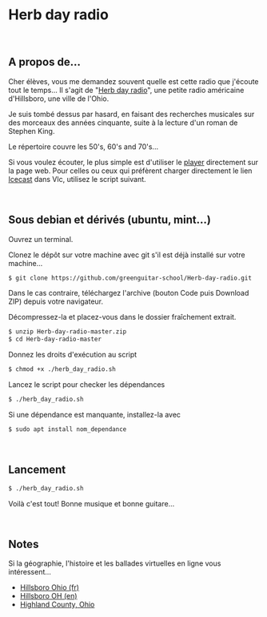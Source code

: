 
# Herb day radio

<br/>

## A propos de...

Cher élèves, vous me demandez souvent quelle est cette radio que j'écoute tout le temps...
Il s'agit de "[Herb day radio](https://herbdayradio.com/)", une petite radio américaine d'Hillsboro, une ville de l'Ohio.

Je suis tombé dessus par hasard, en faisant des recherches musicales sur des morceaux des années cinquante, suite à la lecture d'un roman de Stephen King.

Le répertoire couvre les 50's, 60's and 70's...

Si vous voulez écouter, le plus simple est d'utiliser le [player](http://live.mystreamplayer.com/herbday) directement sur la page web.
Pour celles ou ceux qui préfèrent charger directement le lien [Icecast](https://fr.wikipedia.org/wiki/Icecast) dans Vlc, utilisez le script suivant.

<br/>

## Sous debian et dérivés (ubuntu, mint...)

Ouvrez un terminal.

Clonez le dépôt sur votre machine avec git s'il est déjà installé sur votre machine...

```bash
$ git clone https://github.com/greenguitar-school/Herb-day-radio.git
```

Dans le cas contraire, téléchargez l'archive (bouton Code puis Download ZIP) depuis votre navigateur.

Décompressez-la et placez-vous dans le dossier fraîchement extrait.
```bash
$ unzip Herb-day-radio-master.zip
$ cd Herb-day-radio-master
```

Donnez les droits d'exécution au script

```bash
$ chmod +x ./herb_day_radio.sh
```

Lancez le script pour checker les dépendances

```bash
$ ./herb_day_radio.sh
```

Si une dépendance est manquante, installez-la avec

```bash
$ sudo apt install nom_dependance
```

<br/>

## Lancement

```bash
$ ./herb_day_radio.sh
```

Voilà c'est tout! Bonne musique et bonne guitare...

<br/>

## Notes

Si la géographie, l'histoire et les ballades virtuelles en ligne vous intéressent...

* [Hillsboro Ohio (fr)](https://fr.wikipedia.org/wiki/Hillsboro_(Ohio))
* [Hillsboro OH (en)](https://en.wikipedia.org/wiki/Hillsboro,_Ohio)
* [Highland County, Ohio](https://en.wikipedia.org/wiki/Highland_County,_Ohio)

